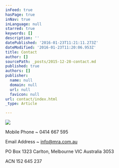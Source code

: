 ```yaml
---
inFeed: true
hasPage: true
inNav: true
inLanguage: null
starred: true
keywords: []
description: ''
datePublished: '2016-01-23T11:21:11.273Z'
dateModified: '2016-01-23T11:20:06.953Z'
title: Contact
author: []
sourcePath: _posts/2015-12-28-contact.md
published: true
authors: []
publisher:
  name: null
  domain: null
  url: null
  favicon: null
url: contact/index.html
_type: Article

---
```

![](https://the-grid-user-content.s3-us-west-2.amazonaws.com/25e88a6b-b9e5-49f9-8d28-df3ecae79fcf.png)

Mobile Phone ~ 0414 667 595

Email Address ~ info@mra.com.au

PO Box 1323 Carlton, Melbourne VIC Australia 3053

ACN 152 645 237